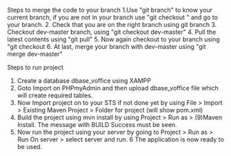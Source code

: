 
Steps to merge the code to your branch 
1.Use "git branch" to know your current branch, if you are not in your branch use "git checkout <your-branch>" and go to your branch.
2. Check that you are on the right branch using git branch
3. Checkout dev-master branch, using "git checkout dev-master"
4. Pull the latest contents using "git pull"
5. Now again checkout to your branch using "git checkout <your-branch>
6. At last, merge your branch with dev-master using "git merge dev-master"


Steps to run project
1. Create a database dbase_voffice using XAMPP
2. Goto Import on PHPmyAdmin and then upload dbase_voffice file which will create required tables.
3. Now Import project on to your STS if not done yet by using File > Import > Existing Maven Project > Folder for project (will show pom.xml)
4. Build the project using mvn install by using Project > Run as > (9)Maven Install. The message with BUILD Success must be seen.
5. Now run the project using your server by going to Project > Run as > Run On server > select server and run.
6 The application is now ready to be used.

